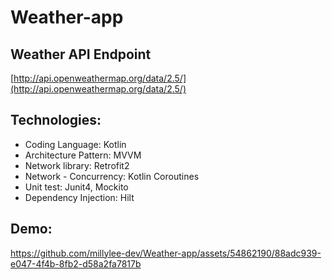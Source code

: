 # Weather-app

## Weather API Endpoint
[http://api.openweathermap.org/data/2.5/](http://api.openweathermap.org/data/2.5/)

## Technologies:
- Coding Language: Kotlin
- Architecture Pattern: MVVM
- Network library: Retrofit2
- Network - Concurrency: Kotlin Coroutines 
- Unit test: Junit4, Mockito
- Dependency Injection: Hilt

## Demo:
https://github.com/millylee-dev/Weather-app/assets/54862190/88adc939-e047-4f4b-8fb2-d58a2fa7817b


